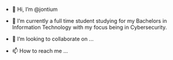 - 👋 Hi, I’m @jontium

- 🌱 I’m currently a full time student studying for my Bachelors in Information Technology with my focus being in Cybersecurity.
- 💞️ I’m looking to collaborate on ...
- 📫 How to reach me ... 

<!---
jontium/jontium is a ✨ special ✨ repository because its `README.md` (this file) appears on your GitHub profile.
You can click the Preview link to take a look at your changes.
--->
